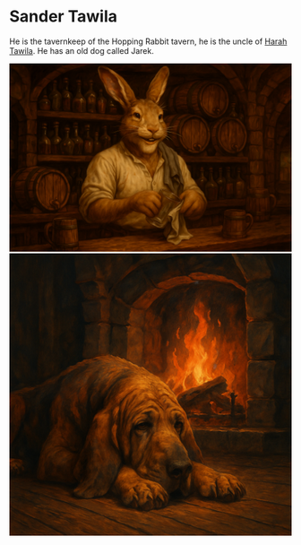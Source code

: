 # Sander Tawila

He is the tavernkeep of the Hopping Rabbit tavern, he is the uncle of [Harah Tawila](Harah%20Tawila.md).
He has an old dog called Jarek.

![sander tawila.png](../../../../Resources/Character%20Images/Varrokk/sander%20tawila.png)
![jarek.png](../../../../Resources/Character%20Images/Varrokk/jarek.png)